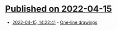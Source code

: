 # [Published on 2022-04-15](index.md)

* [2022-04-15, 14:22:41](https://news.ycombinator.com/item?id=31040588) - [One-line drawings](https://schollz.com/blog/one-line/)
